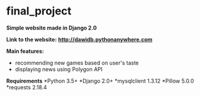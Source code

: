 # final_project

**Simple website made in Django 2.0**

**Link to the website:**
**http://dawidb.pythonanywhere.com**

**Main features:**
- recommending new games based on user's taste
- displaying news using Polygon API

**Requirements**
*Python 3.5+
*Django 2.0+
*mysqlclient 1.3.12
*Pillow 5.0.0
*requests 2.18.4
